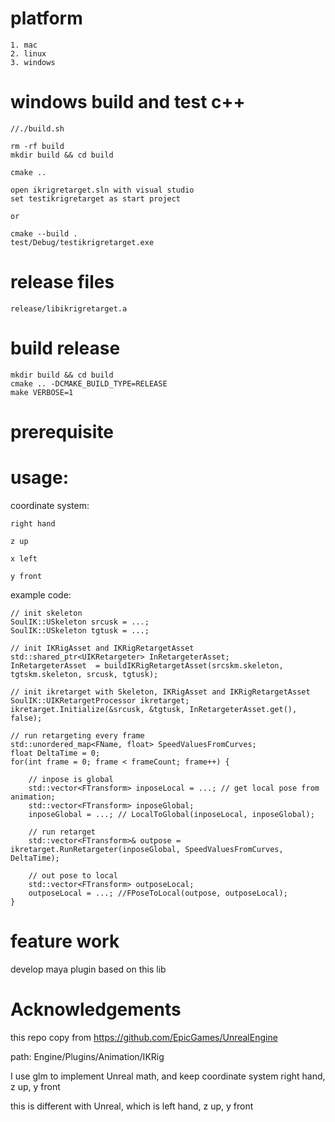 
# platform

    1. mac 
    2. linux
    3. windows

# windows build and test c++

    //./build.sh 

    rm -rf build
    mkdir build && cd build

    cmake ..
    
    open ikrigretarget.sln with visual studio
    set testikrigretarget as start project
    
    or
    
    cmake --build .
    test/Debug/testikrigretarget.exe

# release files

    release/libikrigretarget.a

# build release
    
    mkdir build && cd build
    cmake .. -DCMAKE_BUILD_TYPE=RELEASE
    make VERBOSE=1

# prerequisite

# usage:

coordinate system: 

    right hand

    z up

    x left

    y front

example code:


    // init skeleton
    SoulIK::USkeleton srcusk = ...;
    SoulIK::USkeleton tgtusk = ...;

    // init IKRigAsset and IKRigRetargetAsset
    std::shared_ptr<UIKRetargeter> InRetargeterAsset;
    InRetargeterAsset  = buildIKRigRetargetAsset(srcskm.skeleton, tgtskm.skeleton, srcusk, tgtusk);

    // init ikretarget with Skeleton, IKRigAsset and IKRigRetargetAsset
    SoulIK::UIKRetargetProcessor ikretarget;
    ikretarget.Initialize(&srcusk, &tgtusk, InRetargeterAsset.get(), false);

    // run retargeting every frame
    std::unordered_map<FName, float> SpeedValuesFromCurves;
    float DeltaTime = 0;
    for(int frame = 0; frame < frameCount; frame++) {

        // inpose is global
        std::vector<FTransform> inposeLocal = ...; // get local pose from animation;
        std::vector<FTransform> inposeGlobal;
        inposeGlobal = ...; // LocalToGlobal(inposeLocal, inposeGlobal);

        // run retarget
        std::vector<FTransform>& outpose = ikretarget.RunRetargeter(inposeGlobal, SpeedValuesFromCurves, DeltaTime);

        // out pose to local
        std::vector<FTransform> outposeLocal;
        outposeLocal = ...; //FPoseToLocal(outpose, outposeLocal);
    }

# feature work

develop maya plugin based on this lib

# Acknowledgements

this repo copy from   https://github.com/EpicGames/UnrealEngine

path:  Engine/Plugins/Animation/IKRig

I use glm to implement Unreal math, and keep coordinate system right hand, z up, y front

this is different with Unreal, which is left hand, z up, y front
